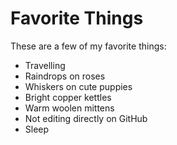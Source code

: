 # Favorite Things

These are a few of my favorite things:

- Travelling
- Raindrops on roses
- Whiskers on cute puppies
- Bright copper kettles
- Warm woolen mittens
- Not editing directly on GitHub
- Sleep
